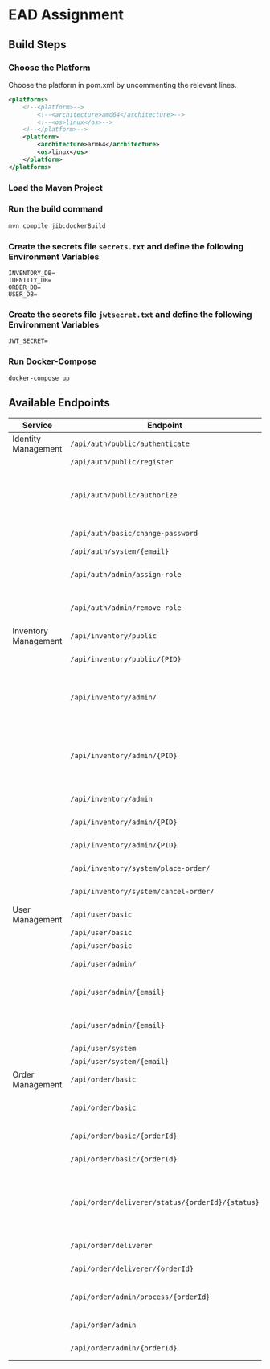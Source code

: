 # EAD Assignment

## Build Steps

### Choose the Platform

Choose the platform in pom.xml by uncommenting the relevant lines.

```xml
<platforms>
	<!--<platform>-->
		<!--<architecture>amd64</architecture>-->
		<!--<os>linux</os>-->
	<!--</platform>-->
	<platform>
		<architecture>arm64</architecture>
	  	<os>linux</os>
	</platform>
</platforms>
```

### Load the Maven Project

### Run the build command

```bash
mvn compile jib:dockerBuild
```

### Create the secrets file `secrets.txt` and define the following Environment Variables

```
INVENTORY_DB=
IDENTITY_DB=
ORDER_DB=
USER_DB=
```

### Create the secrets file `jwtsecret.txt` and define the following Environment Variables

```
JWT_SECRET=
```

### Run Docker-Compose

```
docker-compose up
```

## Available Endpoints

| Service              | Endpoint                                         | Method | Description                                             | Role      |
|----------------------|--------------------------------------------------|--------|---------------------------------------------------------|-----------|
| Identity Management  | `/api/auth/public/authenticate`                  | POST   | Login                                                   | Public    |
|                      | `/api/auth/public/register`                      | POST   | Register                                                | Public    |
|                      | `/api/auth/public/authorize`                     | GET    | The authorize endpoint to validate JWT                  | Public    |
|                      | `/api/auth/basic/change-password`                | PUT    | Change password                                         | Basic     |
|                      | `/api/auth/system/{email}`                       | DELETE | Delete User                                             | System    |
|                      | `/api/auth/admin/assign-role`                    | PUT    | Assign a role to a user                                 | Admin     |
|                      | `/api/auth/admin/remove-role`                    | PUT    | Remove a role from user                                 | Admin     |
| Inventory Management | `/api/inventory/public`                          | GET    | Get all inventory                                       | Public    |
|                      | `/api/inventory/public/{PID}`                    | GET    | Get one item                                            | Public    |
|                      | `/api/inventory/admin/`                          | GET    | Get all inventory with available quantity               | Admin     |
|                      | `/api/inventory/admin/{PID}`                     | GET    | Get single inventory item admin with available quantity | Admin     |
|                      | `/api/inventory/admin`                           | POST   | Create Inventory                                        | Admin     |
|                      | `/api/inventory/admin/{PID}`                     | PUT    | Edit Inventory                                          | Admin     |
|                      | `/api/inventory/admin/{PID}`                     | DELETE | Delete Inventory                                        | Admin     |
|                      | `/api/inventory/system/place-order/`             | PUT    | Place an order                                          | System    |
|                      | `/api/inventory/system/cancel-order/`            | PUT    | Cancel an order                                         | System    |
| User Management      | `/api/user/basic`                                | GET    | Get user details                                        | Basic     |
|                      | `/api/user/basic`                                | DELETE | Delete User                                             | Basic     |
|                      | `/api/user/basic`                                | PUT    | Edit User                                               | Basic     |
|                      | `/api/user/admin/`                               | GET    | View all users                                          | Admin     |
|                      | `/api/user/admin/{email}`                        | GET    | View Specific User                                      | Admin     |
|                      | `/api/user/admin/{email}`                        | DELETE | Delete specific User                                    | Admin     |
|                      | `/api/user/system`                               | POST   | Create User                                             | System    |
|                      | `/api/user/system/{email}`                       | GET    | Get User                                                | System    |
| Order Management     | `/api/order/basic`                               | POST   | Create Order                                            | Basic     |
|                      | `/api/order/basic`                               | GET    | Get all orders for user                                 | Basic     |
|                      | `/api/order/basic/{orderId}`                     | GET    | Get specific order                                      | Basic     |
|                      | `/api/order/basic/{orderId}`                     | DELETE | Cancel Order                                            | Basic     |
|                      | `/api/order/deliverer/status/{orderId}/{status}` | PUT    | Update order status to dispatched, and delivered        | Deliverer |
|                      | `/api/order/deliverer`                           | GET    | Get all orders                                          | Deliverer |
|                      | `/api/order/deliverer/{orderId}`                 | GET    | Get any order                                           | Deliverer |
|                      | `/api/order/admin/process/{orderId}`             | PUT    | Update Order Status                                     | Admin     |
|                      | `/api/order/admin`                               | GET    | Get all orders                                          | Admin     |
|                      | `/api/order/admin/{orderId}`                     | GET    | Get any order                                           | Admin     |